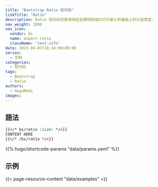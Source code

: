 ```yaml
---
title: "Bootstrap Ratio 短代码"
linkTitle: "Ratio"
description: Ratio 短代码完美地响应处理视频或幻灯片嵌入的基础上的父级宽度。
nav_weight: 1000
nav_icon:
  vendor: bs
  name: aspect-ratio
  className: 'text-info'
date: 2023-04-01T18:34:06+08:00
series:
  - 文档
categories:
  - 短代码
tags:
  - Bootstrap
  - Ratio
authors:
  - HugoMods
images:
---
```


## 語法

```markdown
{{</* bs/ratio [size] */>}}
CONTENT HERE
{{</* /bs/ratio */>}}
```

{{% hugo/shortcode-params "data/params.yaml" %}}

## 示例

{{< page-resource-content "data/examples" >}}
